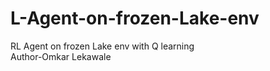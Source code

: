 # L-Agent-on-frozen-Lake-env
RL Agent on frozen Lake env with Q learning
<br>
Author-Omkar Lekawale
